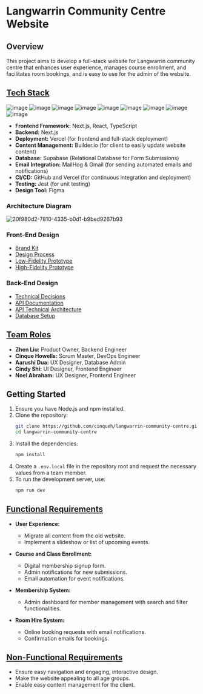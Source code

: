 # Langwarrin Community Centre Website

## Overview
This project aims to develop a full-stack website for Langwarrin community centre that enhances user experience, manages course enrollment, and facilitates room bookings, and is easy to use for the admin of the website.

## [Tech Stack](https://comp30022.atlassian.net/wiki/spaces/SD/pages/950306/Tech+Stack)

![image](https://img.shields.io/badge/React-20232A?style=for-the-badge&logo=react&logoColor=61DAF)
![image](https://img.shields.io/badge/next%20js-000000?style=for-the-badge&logo=nextdotjs&logoColor=white)
![image](https://img.shields.io/badge/-Builder.io-4B0082?style=for-the-badge&logoColor=white)
![image](https://img.shields.io/badge/TypeScript-007ACC?style=for-the-badge&logo=typescript&logoColor=white)
![image](https://img.shields.io/badge/Supabase-181818?style=for-the-badge&logo=supabase&logoColor=white)
![image](https://img.shields.io/badge/Jest-C21325?style=for-the-badge&logo=jest&logoColor=white)
![image](https://img.shields.io/badge/Figma-F24E1E?style=for-the-badge&logo=figma&logoColor=white)
![image](https://img.shields.io/badge/GitHub-100000?style=for-the-badge&logo=github&logoColor=white)
![image](https://img.shields.io/badge/Gmail-D14836?style=for-the-badge&logo=gmail&logoColor=white)



- **Frontend Framework:** Next.js, React, TypeScript
- **Backend:** Next.js
- **Deployment:** Vercel (for frontend and full-stack deployment)
- **Content Management:** Builder.io (for client to easily update website content)
- **Database:** Supabase (Relational Database for Form Submissions)
- **Email Integration:** MailHog & Gmail (for sending automated emails and notifications)
- **CI/CD:** GitHub and Vercel (for continuous integration and deployment)
- **Testing:** Jest (for unit testing)
- **Design Tool:** Figma

### Architecture Diagram
![20f980d2-7810-4335-b0d1-b9bed9267b93](https://github.com/user-attachments/assets/269a8628-4dd7-4d51-b17f-2434ef7f9944)

### Front-End Design
- [Brand Kit](https://comp30022.atlassian.net/wiki/spaces/SD/pages/4587524/Mock-Ups)
- [Design Process](https://comp30022.atlassian.net/wiki/spaces/SD/pages/4620293/Design+Process)
- [Low-Fidelity Prototype](https://www.figma.com/design/NXSs4vt6K9tN8JgtXZkPzm/Sprint-1-Work-Low-Fidelity-Website?m=auto&t=BWesKCaJdcb3KWLp-1)
- [High-Fidelity Prototype](https://www.figma.com/design/5aMnpCbpzZ51NunJXBhhFs/Sprint-1-Work-High-Fidelity-Website?m=auto&t=BWesKCaJdcb3KWLp-1)

### Back-End Design
- [Technical Decisions](https://comp30022.atlassian.net/wiki/spaces/SD/pages/47939640/Technical+Decisions)
- [API Documentation](https://comp30022.atlassian.net/wiki/spaces/SD/pages/4128837/API+Documentation)
- [API Technical Architecture](https://comp30022.atlassian.net/wiki/spaces/SD/pages/46727173/API+Technical+Architecture)
- [Database Setup](https://comp30022.atlassian.net/wiki/spaces/SD/pages/3965018/Databases)


## [Team Roles](https://comp30022.atlassian.net/wiki/spaces/SD/pages/426021/Team+Managment)
- **Zhen Liu:** Product Owner, Backend Engineer
- **Cinque Howells:** Scrum Master, DevOps Engineer
- **Aarushi Dua:** UX Designer, Database Admin
- **Cindy Shi:** UI Designer, Frontend Engineer
- **Noel Abraham:** UX Designer, Frontend Engineer

## Getting Started
1. Ensure you have Node.js and npm installed.
2. Clone the repository:
   ```bash
   git clone https://github.com/cinqueh/langwarrin-community-centre.git
   cd langwarrin-community-centre
   ```
3. Install the dependencies:
   ```bash
   npm install
   ```
4. Create a `.env.local` file in the repository root and request the necessary values from a team member.
5. To run the development server, use:
   ```bash
   npm run dev
   ```

## [Functional Requirements](https://comp30022.atlassian.net/wiki/spaces/SD/pages/24903681/Functional+Requirements)
- **User Experience:**
  - Migrate all content from the old website.
  - Implement a slideshow or list of upcoming events.
  
- **Course and Class Enrollment:**
  - Digital membership signup form.
  - Admin notifications for new submissions.
  - Email automation for event notifications.

- **Membership System:**
  - Admin dashboard for member management with search and filter functionalities.

- **Room Hire System:**
  - Online booking requests with email notifications.
  - Confirmation emails for bookings.

## [Non-Functional Requirements](https://comp30022.atlassian.net/wiki/spaces/SD/pages/24051725/Non-Functional+Requirements)
  - Ensure easy navigation and engaging, interactive design.
  - Make the website appealing to all age groups.
  - Enable easy content management for the client.
